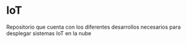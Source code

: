 # IoT
Repositorio que cuenta con los diferentes desarrollos necesarios para desplegar sistemas IoT en la nube
